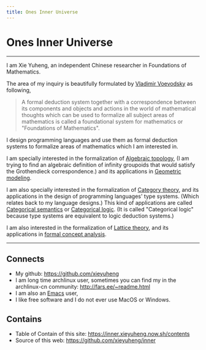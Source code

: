 ```yaml
---
title: Ones Inner Universe
---
```


# Ones Inner Universe

------

I am Xie Yuheng, an independent Chinese researcher in Foundations of Mathematics.

The area of my inquiry is beautifully formulated by [Vladimir Voevodsky](https://en.wikipedia.org/wiki/Vladimir_Voevodsky) as following,

> A formal deduction system together with a correspondence
> between its components and objects and actions in the world of mathematical thoughts
> which can be used to formalize all subject areas of mathematics
> is called a foundational system for mathematics or "Foundations of Mathematics".

I design programming languages
and use them as formal deduction systems
to formalize areas of mathematics which I am interested in.

I am specially interested in the formalization of [Algebraic topology](https://en.wikipedia.org/wiki/Algebraic_topology),
(I am trying to find an algebraic definition of infinity groupoids
that would satisfy the Grothendieck correspondence.)
and its applications in [Geometric modeling](https://en.wikipedia.org/wiki/Geometric_modeling).

I am also specially interested in the formalization of [Category theory](https://en.wikipedia.org/wiki/Category_theory),
and its applications in the design of programming languages' type systems.
(Which relates back to my language designs.)
This kind of applications are called [Categorical semantics](https://ncatlab.org/nlab/show/categorical+semantics) or [Categorical logic](https://en.wikipedia.org/wiki/Categorical_logic).
(It is called "Categorical logic" because type systems are equivalent to logic deduction systems.)

I am also interested in the formalization of [Lattice theory](https://en.wikipedia.org/wiki/Lattice_(order)),
and its applications in [formal concept analysis](https://en.wikipedia.org/wiki/Formal_concept_analysis).

------

## Connects

- My github: https://github.com/xieyuheng
- I am long time archlinux user,
  sometimes you can find my in the archlinux-cn community: http://fars.ee/~readme.html
- I am also an [Emacs](https://en.wikipedia.org/wiki/Emacs) user,
- I like free software and I do not ever use MacOS or Windows.

## Contains

- Table of Contain of this site: https://inner.xieyuheng.now.sh/contents
- Source of this web: https://github.com/xieyuheng/inner

